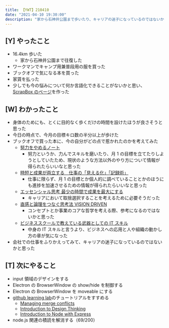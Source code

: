 ```yaml
---
title: 【YWT】210410
date: "2021-04-10 19:30:00"
description: "家から石神井公園まで歩いたり、キャリアの迷子になっているのではないかと思ったりした"
---
```


## [Y] やったこと

- 16.4km 歩いた
  - 家から石神井公園まで往復した
- ワークマンでキャンプ用兼普段用の服を買った
- ブックオフで気になる本を買った
- 家賃を払った
- 少しでも今の悩みについて何か言語化できることがないかと思い、[ScrapBox のページ](https://scrapbox.io/camomilecafe/%E3%82%A8%E3%83%B3%E3%82%B8%E3%83%8B%E3%82%A2%E3%82%92%E3%81%97%E3%81%AA%E3%81%8C%E3%82%89%E6%80%9D%E3%81%A3%E3%81%9F%E7%96%91%E5%95%8F%E7%82%B9)を作った

## [W] わかったこと

- 身体のためにも、とくに目的なく歩くだけの時間を設けたほうが良さそうと思った
- 今日の時点で、今月の目標キロ数の半分以上が歩けた
- ブックオフで買った本に、今の自分がどの点で惹かれたのかを考えてみた
  - [努力をやめるノート](https://www.amazon.co.jp/dp/4866800518)
    - 努力というか、力んでスキルを磨いたり、月 1 の目標を立てたりしようとしていたため、現状のような方法以外のやり方について情報が得られたらいいなと思った
  - [時短と成果が両立する　仕事の「見える化」「記録術」](https://www.amazon.co.jp/dp/B086PV4XQF)
    - 仕事に限らず、月 1 の目標とか個人的に調べていることとかのほうにも進捗を加速させるための情報が得られたらいいなと思った
  - [エッセンシャル思考 最少の時間で成果を最大にする](https://www.amazon.co.jp/dp/4761270438)
    - キャリアにおいて取捨選択することを考えるために必要そうだった
  - [直感と論理をつなぐ思考法 VISION DRIVEN](https://www.amazon.co.jp/dp/B07NMN1B5Z)
    - コンセプトとか事業のコアな哲学を考える際、参考になるのではないかと思った
  - [ビジネススクールで教えている武器としての IT スキル](https://www.amazon.co.jp/dp/4492046224)
    - 中身の IT スキルと言うより、ビジネスへの応用と人や組織の動かし方の章が気になった
- 会社での仕事をふりかえってみて、キャリアの迷子になっているのではないかと思った

## [T] 次にやること

- input 領域のデザインをする
- Electron の BrowserWindow の show/hide を制御する
- Electron の BrowserWindow を moveable にする
- [github learning lab](https://lab.github.com/githubtraining)のチュートリアルをすすめる
  - [Managing merge conflicts](https://lab.github.com/githubtraining/managing-merge-conflicts)
  - [Introduction to Design Thinking](https://lab.github.com/githubtraining/introduction-to-design-thinking)
  - [Introduction to Node with Express](https://lab.github.com/everydeveloper/introduction-to-node-with-express)
- node.js 関連の積読を解消する（69/200）

<!-- https://twitter.com/camomile_cafe/status/1380848196914573312?s=20 -->
